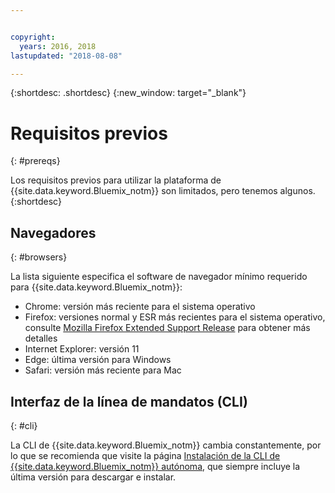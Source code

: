 ```yaml
---


copyright:
  years: 2016, 2018
lastupdated: "2018-08-08"

---
```


{:shortdesc: .shortdesc}
{:new_window: target="_blank"}

# Requisitos previos
{: #prereqs}

Los requisitos previos para utilizar la plataforma de {{site.data.keyword.Bluemix_notm}} son limitados, pero tenemos algunos.
{:shortdesc}

## Navegadores
{: #browsers}

La lista siguiente especifica el software de navegador mínimo requerido para {{site.data.keyword.Bluemix_notm}}:

 * Chrome: versión más reciente para el sistema operativo
 * Firefox: versiones normal y ESR más recientes para el sistema operativo, consulte [Mozilla Firefox
Extended Support Release](https://www.mozilla.org/firefox/organizations/) para obtener más detalles
 * Internet Explorer: versión 11
 * Edge: última versión para Windows
 * Safari: versión más reciente para Mac

## Interfaz de la línea de mandatos (CLI)
{: #cli}

La CLI de {{site.data.keyword.Bluemix_notm}} cambia constantemente, por lo que se recomienda que visite la página [Instalación de la CLI de {{site.data.keyword.Bluemix_notm}} autónoma](docs/cli/reference/ibmcloud/download_cli.html), que siempre incluye la última versión para descargar e instalar.
